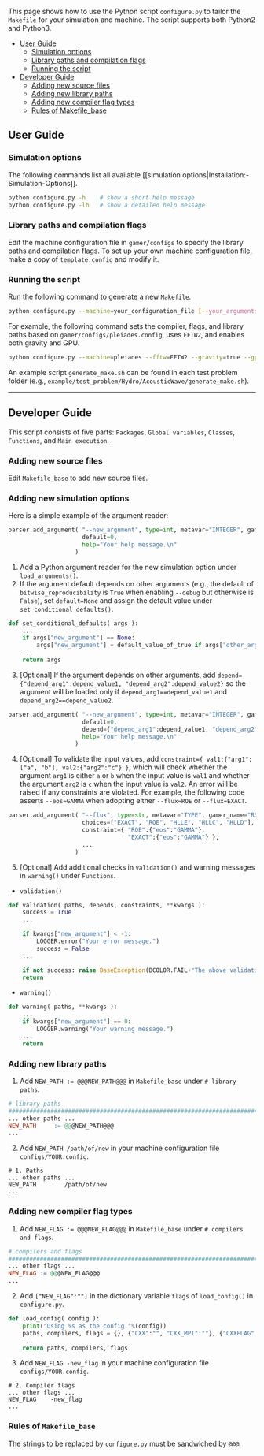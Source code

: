 This page shows how to use the Python script `configure.py` to tailor the `Makefile`
for your simulation and machine. The script supports both Python2 and Python3.
- [User Guide](#user-guide)
  - [Simulation options](#simulation-options)
  - [Library paths and compilation flags](#library-paths-and-compilation-flags)
  - [Running the script](#running-the-script)
- [Developer Guide](#developer-guide)
  - [Adding new source files](#adding-new-source-files)
  - [Adding new library paths](#adding-new-library-paths)
  - [Adding new compiler flag types](#adding-new-compiler-flag-types)
  - [Rules of Makefile_base](#rules-of-makefile_base)

## User Guide
### Simulation options
The following commands list all available [[simulation options|Installation:-Simulation-Options]].
```bash
python configure.py -h    # show a short help message
python configure.py -lh   # show a detailed help message

```

### Library paths and compilation flags
Edit the machine configuration file in `gamer/configs` to specify the library paths and compilation flags.
To set up your own machine configuration file, make a copy of `template.config` and modify it.

### Running the script
Run the following command to generate a new `Makefile`.
```bash
python configure.py --machine=your_configuration_file [--your_arguments]
```

For example, the following command sets the compiler, flags, and library paths
based on `gamer/configs/pleiades.config`, uses `FFTW2`, and enables both gravity and GPU.

``` bash
python configure.py --machine=pleiades --fftw=FFTW2 --gravity=true --gpu=true
```

An example script `generate_make.sh` can be found in each test problem folder
(e.g., `example/test_problem/Hydro/AcousticWave/generate_make.sh`).

***

## Developer Guide
This script consists of five parts: `Packages`, `Global variables`, `Classes`, `Functions`, and `Main execution`.

### Adding new source files
Edit `Makefile_base` to add new source files.

### Adding new simulation options
Here is a simple example of the argument reader:
```python
parser.add_argument( "--new_argument", type=int, metavar="INTEGER", gamer_name="NAME_IN_GAMER",
                     default=0,
                     help="Your help message.\n"
                   )
```
1. Add a Python argument reader for the new simulation option under `load_arguments()`.
2. If the argument default depends on other arguments
(e.g., the default of `bitwise_reproducibility` is `True` when enabling `--debug` but otherwise is `False`),
set `default=None` and assign the default value under `set_conditional_defaults()`.
```python
def set_conditional_defaults( args ):
    ...
    if args["new_argument"] == None:
        args["new_argument"] = default_value_of_true if args["other_argument"] else default_value_of_false
    ...
    return args
```

3. [Optional] If the argument depends on other arguments, add `depend={"depend_arg1":depend_value1, "depend_arg2":depend_value2}` so the argument will be loaded only if
`depend_arg1==depend_value1` and `depend_arg2==depend_value2`.
```python
parser.add_argument( "--new_argument", type=int, metavar="INTEGER", gamer_name="NEW_SIMUALTION_OPTION",
                     default=0,
                     depend={"depend_arg1":depend_value1, "depend_arg2":depend_value2},
                     help="Your help message.\n"
                   )
```

4. [Optional] To validate the input values, add `constraint={ val1:{"arg1":["a", "b"], val2:{"arg2":"c"} }`,
which will check whether the argument `arg1` is either `a` or `b` when the input value is `val1`
and whether the argument `arg2` is `c` when the input value is `val2`.
An error will be raised if any constraints are violated. For example, the following code
asserts `--eos=GAMMA` when adopting either `--flux=ROE` or `--flux=EXACT`.
```python
parser.add_argument( "--flux", type=str, metavar="TYPE", gamer_name="RSOLVER",
                     choices=["EXACT", "ROE", "HLLE", "HLLC", "HLLD"],
                     constraint={ "ROE":{"eos":"GAMMA"},
                                  "EXACT":{"eos":"GAMMA"} },
                     ...
                   )
```

5. [Optional] Add additional checks in `validation()` and warning messages in `warning()` under `Functions`.
* `validation()`
```python
def validation( paths, depends, constraints, **kwargs ):
    success = True
    ...

    if kwargs["new_argument"] < -1:
        LOGGER.error("Your error message.")
        success = False
    ...

    if not success: raise BaseException(BCOLOR.FAIL+"The above validation failed."+BCOLOR.ENDC)
    return
```
* `warning()`
```python
def warning( paths, **kwargs ):
    ...
    if kwargs["new_argument"] == 0:
        LOGGER.warning("Your warning message.")
    ...
    return
```


### Adding new library paths
1. Add `NEW_PATH := @@@NEW_PATH@@@` in `Makefile_base` under `# library paths`.
```makefile
# library paths
#######################################################################################################
... other paths ...
NEW_PATH     := @@@NEW_PATH@@@
...
```
2. Add `NEW_PATH /path/of/new` in your machine configuration file `configs/YOUR.config`.
```
# 1. Paths
... other paths ...
NEW_PATH        /path/of/new
...
```

### Adding new compiler flag types
1. Add `NEW_FLAG := @@@NEW_FLAG@@@` in `Makefile_base` under `# compilers and flags`.
```makefile
# compilers and flags
#######################################################################################################
... other flags ...
NEW_FLAG := @@@NEW_FLAG@@@
...
```

2. Add `["NEW_FLAG":""]` in the dictionary variable `flags` of `load_config()` in `configure.py`.
```python
def load_config( config ):
    print("Using %s as the config."%(config))
    paths, compilers, flags = {}, {"CXX":"", "CXX_MPI":""}, {"CXXFLAG":"", "OPENMPFLAG":"", "LIBFLAG":"", "CUDAFLAG":"", "NEW_FLAG":""}
    ...
    return paths, compilers, flags
```

3. Add `NEW_FLAG -new_flag` in your machine configuration file `configs/YOUR.config`.
```
# 2. Compiler flags
... other flags ...
NEW_FLAG    -new_flag
...
```

### Rules of `Makefile_base`
The strings to be replaced by `configure.py` must be sandwiched by `@@@`.